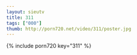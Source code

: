 ```yaml
--- 
layout: sieutv
title: 311
tags: ["000"]
thumb: http://porn720.net/video/311/poster.jpg
---
```

{% include porn720 key="311" %} 
